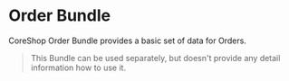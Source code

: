 #  Order Bundle

CoreShop Order Bundle provides a basic set of data for Orders.

> This Bundle can be used separately, but doesn't provide any detail information how to use it.